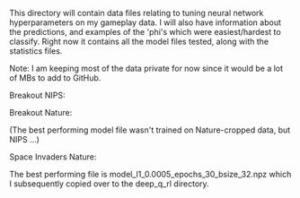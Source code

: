 This directory will contain data files relating to tuning neural network
hyperparameters on my gameplay data. I will also have information about the
predictions, and examples of the 'phi's which were easiest/hardest to classify.
Right now it contains all the model files tested, along with the statistics
files.

Note: I am keeping most of the data private for now since it would be a lot of
MBs to add to GitHub.

Breakout NIPS:

Breakout Nature:

(The best performing model file wasn't trained on Nature-cropped data, but NIPS
...)

Space Invaders Nature:

The best performing file is model_l1_0.0005_epochs_30_bsize_32.npz which I
subsequently copied over to the deep_q_rl directory.
